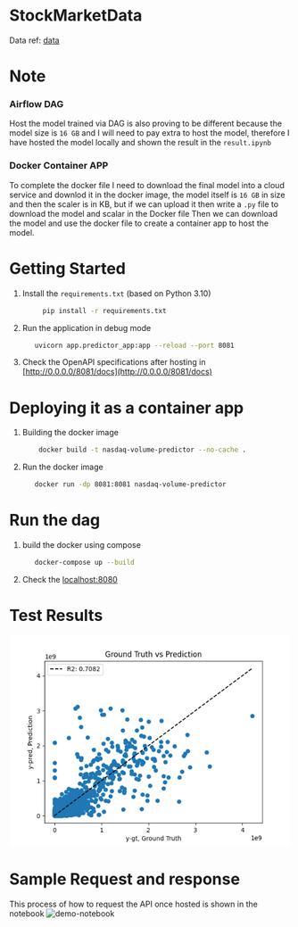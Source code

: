 # StockMarketData
Data ref: [data](https://www.kaggle.com/datasets/jacksoncrow/stock-market-dataset)

# Note
### Airflow DAG
Host the model trained via DAG is also proving to be different because the model size is `16 GB` and I will need to pay extra to host the model, therefore 
I have hosted the model locally and shown the result in the `result.ipynb`

### Docker Container APP
To complete the docker file I need to download the final model into a cloud service and downlod it in the docker image,
the model itself is `16 GB` in size and then the scaler is in KB, but if we can upload it then write a `.py` file to download the model and scalar in the Docker file
Then we can download the model and use the docker file to create a container app to host the model.

# Getting Started
1. Install the `requirements.txt`  (based on Python 3.10)
   ```bash
        pip install -r requirements.txt
   ```
2. Run the application in debug mode
   ```bash
      uvicorn app.predictor_app:app --reload --port 8081
   ```
3. Check the OpenAPI specifications after hosting in [http://0.0.0.0/8081/docs](http://0.0.0.0/8081/docs)

# Deploying it as a container app
1. Building the docker image
    ```bash 
        docker build -t nasdaq-volume-predictor --no-cache .
    ```
2. Run the docker image 
   ```bash
      docker run -dp 8081:8081 nasdaq-volume-predictor
   ```

# Run the dag 
1. build the docker using compose
   ```bash
      docker-compose up --build
   ``` 
2. Check the [localhost:8080](https://0.0.0.0:8080)


# Test Results
![test-plot](static/test.png)

# Sample Request and response
This process of how to request the API once hosted is shown in the notebook 
![demo-notebook](request_response_play.ipynb)